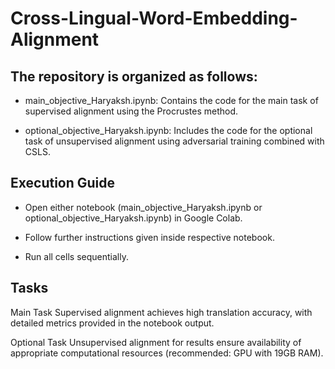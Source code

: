 # Cross-Lingual-Word-Embedding-Alignment

## The repository is organized as follows:

- main_objective_Haryaksh.ipynb: Contains the code for the main task of supervised alignment using the Procrustes method.

- optional_objective_Haryaksh.ipynb: Includes the code for the optional task of unsupervised alignment using adversarial training combined with CSLS.

## Execution Guide
- Open either notebook (main_objective_Haryaksh.ipynb or optional_objective_Haryaksh.ipynb) in Google Colab.

- Follow further instructions given inside respective notebook.

- Run all cells sequentially.

## Tasks
Main Task
Supervised alignment achieves high translation accuracy, with detailed metrics provided in the notebook output.

Optional Task
Unsupervised alignment for results ensure availability of appropriate computational resources (recommended: GPU with 19GB RAM).
